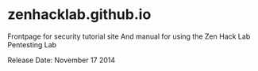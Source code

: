 zenhacklab.github.io
====================

Frontpage for security tutorial site And manual for using the Zen Hack Lab Pentesting Lab

Release Date: November 17 2014
